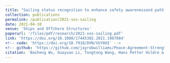 ```yaml
---
title: "Sailing status recognition to enhance safety awarenessand path routing for a commuter ferry"
collection: publications
permalink: /publication/2021-sos-sailing
date: 2021-04-10
venue: 'Ships and Offshore Structures'
paperurl: '/files/pdf/research/2021-sos-sailing.pdf'
link: 'https://doi.org/10.1080/17445302.2021.1907084'
<!-- code: 'https://doi.org/10.7910/DVN/VUY8UI' -->
<!-- github: 'https://github.com/jayrobwilliams/Peace-Agreement-Strength' -->
citation: 'Baiheng Wu, Guoyuan Li, Tongtong Wang, Hans Petter Hildre & Houxiang Zhang (2021) Sailing status recognition to enhance safety awareness and path routing for a commuter ferry, <i>Ships and Offshore Structures</i>, 16:sup1, 1-12, DOI: 10.1080/17445302.2021.1907084'
---
```

